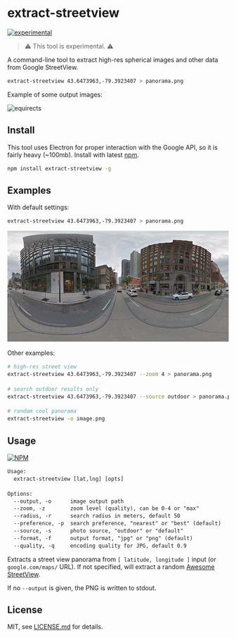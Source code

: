 # extract-streetview

[![experimental](http://badges.github.io/stability-badges/dist/experimental.svg)](http://github.com/badges/stability-badges)

> :warning: This tool is experimental. :warning:

A command-line tool to extract high-res spherical images and other data from Google StreetView.

```sh
extract-streetview 43.6473963,-79.3923407 > panorama.png
```

Example of some output images:

![equirects](http://i.imgur.com/rm01Wrw.jpg)

## Install

This tool uses Electron for proper interaction with the Google API, so it is fairly heavy (~100mb). Install with latest [npm](https://www.npmjs.com/).

```sh
npm install extract-streetview -g
```

## Examples

With default settings:

```sh
extract-streetview 43.6473963,-79.3923407 > panorama.png
```

![screen](./image.png)

Other examples:

```sh
# high-res street view
extract-streetview 43.6473963,-79.3923407 --zoom 4 > panorama.png

# search outdoor results only
extract-streetview 43.6473963,-79.3923407 --source outdoor > panorama.png

# random cool panorama
extract-streetview -o image.png
```

## Usage

[![NPM](https://nodei.co/npm/extract-streetview.png)](https://www.npmjs.com/package/extract-streetview)

```txt
Usage:
  extract-streetview [lat,lng] [opts]

Options:
  --output, -o      image output path
  --zoom, -z        zoom level (quality), can be 0-4 or "max"
  --radius, -r      search radius in meters, default 50
  --preference, -p  search preference, "nearest" or "best" (default)
  --source, -s      photo source, "outdoor" or "default"
  --format, -f      output format, "jpg" or "png" (default)
  --quality, -q     encoding quality for JPG, default 0.9
```

Extracts a street view panorama from `[ latitude, longitude ]` input (or `google.com/maps/` URL). If not specified, will extract a random [Awesome StreetView](https://github.com/Jam3/awesome-streetview). 

If no `--output` is given, the PNG is written to stdout.

## License

MIT, see [LICENSE.md](http://github.com/Jam3/extract-streetview/blob/master/LICENSE.md) for details.
